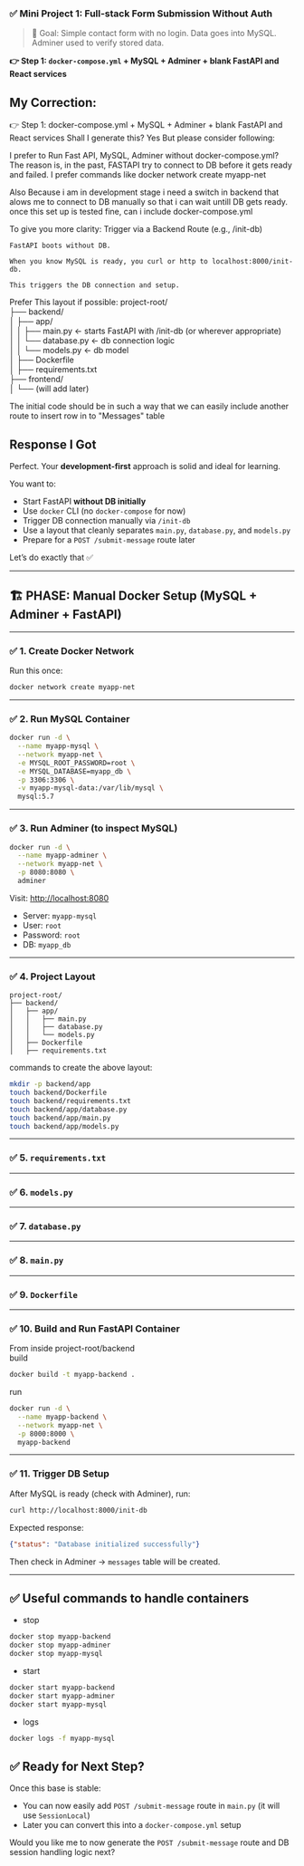 ### ✅ **Mini Project 1: Full-stack Form Submission Without Auth**

> 📌 Goal: Simple contact form with no login. Data goes into MySQL. Adminer used to verify stored data.

**👉 Step 1: `docker-compose.yml` + MySQL + Adminer + blank FastAPI and React services**


## My Correction:
👉 Step 1: docker-compose.yml + MySQL + Adminer + blank FastAPI and React services
Shall I generate this? 
Yes But please consider following:

I prefer to Run Fast API, MySQL, Adminer without docker-compose.yml? The reason is, in the past, FASTAPI try to connect to DB before it gets ready and failed.
I prefer commands like
docker network create myapp-net

Also Because i am in development stage i need a switch in backend that alows me to connect to DB manually so that i can wait untill DB gets ready.
once this set up is tested fine, can i include docker-compose.yml

To give you more clarity:
Trigger via a Backend Route (e.g., /init-db)

    FastAPI boots without DB.

    When you know MySQL is ready, you curl or http to localhost:8000/init-db.

    This triggers the DB connection and setup.

Prefer This layout if possible:
project-root/  
├── backend/  
│   ├── app/  
│   │   ├── main.py         ← starts FastAPI with /init-db (or wherever appropriate)  
│   │   └── database.py           ← db connection logic  
│   │   └── models.py           ← db model  
│   ├── Dockerfile  
│   ├── requirements.txt  
├── frontend/  
│   └── (will add later)  

The initial code should be in such a way that we can easily include another route to insert row in to "Messages" table  

## Response I Got
Perfect. Your **development-first** approach is solid and ideal for learning.

You want to:

* Start FastAPI **without DB initially**
* Use `docker` CLI (no `docker-compose` for now)
* Trigger DB connection manually via `/init-db`
* Use a layout that cleanly separates `main.py`, `database.py`, and `models.py`
* Prepare for a `POST /submit-message` route later

Let’s do exactly that ✅

---

## 🏗️ PHASE: Manual Docker Setup (MySQL + Adminer + FastAPI)

---

### ✅ 1. **Create Docker Network**

Run this once:

```bash
docker network create myapp-net
```

---

### ✅ 2. **Run MySQL Container**

```bash
docker run -d \
  --name myapp-mysql \
  --network myapp-net \
  -e MYSQL_ROOT_PASSWORD=root \
  -e MYSQL_DATABASE=myapp_db \
  -p 3306:3306 \
  -v myapp-mysql-data:/var/lib/mysql \
  mysql:5.7
```

---

### ✅ 3. **Run Adminer (to inspect MySQL)**

```bash
docker run -d \
  --name myapp-adminer \
  --network myapp-net \
  -p 8080:8080 \
  adminer
```

Visit: [http://localhost:8080](http://localhost:8080)

* Server: `myapp-mysql`
* User: `root`
* Password: `root`
* DB: `myapp_db`

---

### ✅ 4. **Project Layout**

```
project-root/
├── backend/
│   ├── app/
│   │   ├── main.py
│   │   ├── database.py
│   │   └── models.py
│   ├── Dockerfile
│   ├── requirements.txt
```
commands to create the above layout:
```bash
mkdir -p backend/app
touch backend/Dockerfile
touch backend/requirements.txt
touch backend/app/database.py
touch backend/app/main.py
touch backend/app/models.py
```
---

### ✅ 5. **`requirements.txt`**
---

### ✅ 6. **`models.py`**
---

### ✅ 7. **`database.py`**
---

### ✅ 8. **`main.py`**
---

### ✅ 9. **`Dockerfile`**
---

### ✅ 10. **Build and Run FastAPI Container**
  From inside project-root/backend  
  build
```bash
docker build -t myapp-backend .
```
  run
```bash
docker run -d \
  --name myapp-backend \
  --network myapp-net \
  -p 8000:8000 \
  myapp-backend
```

---

### ✅ 11. **Trigger DB Setup**

After MySQL is ready (check with Adminer), run:

```bash
curl http://localhost:8000/init-db
```

Expected response:

```json
{"status": "Database initialized successfully"}
```

Then check in Adminer → `messages` table will be created.

---

## ✅ Useful commands to handle containers
* stop
```bash
docker stop myapp-backend
docker stop myapp-adminer
docker stop myapp-mysql
```
* start
```bash
docker start myapp-backend
docker start myapp-adminer
docker start myapp-mysql
```
* logs
```bash
docker logs -f myapp-mysql
```
## ✅ Ready for Next Step?

Once this base is stable:

* You can now easily add `POST /submit-message` route in `main.py` (it will use `SessionLocal`)
* Later you can convert this into a `docker-compose.yml` setup

Would you like me to now generate the `POST /submit-message` route and DB session handling logic next?

